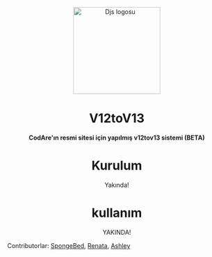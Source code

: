   <div align="center">

<img height="200" src="https://discord.js.org/android-chrome-192x192.png" alt="Djs logosu"/>

# V12toV13

**CodAre'ın resmi sitesi için yapılmış v12tov13 sistemi (BETA)**
  
 # Kurulum
 Yakında!
 
 # kullanım 
 YAKINDA!
  </div>
 
Contributorlar:
 <a href="https://github.com/SpongeBed81">SpongeBed</a>,
 <a href="https://github.com/xrenata">Renata</a>,
 <a href="https://github.com/iamashley0">Ashley</a><br>
